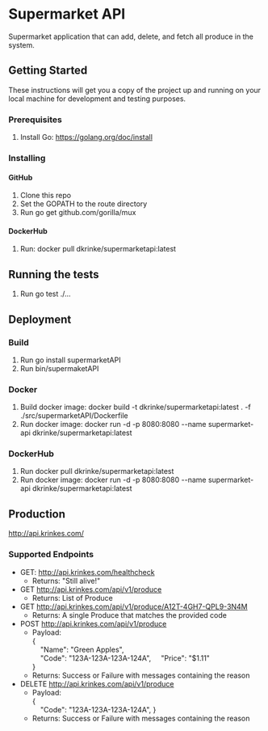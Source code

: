 # Supermarket API

Supermarket application that can add, delete, and fetch all produce in the system.

## Getting Started

These instructions will get you a copy of the project up and running on your local machine for development and testing purposes.

### Prerequisites
1. Install Go: https://golang.org/doc/install

### Installing

#### GitHub
1. Clone this repo
2. Set the GOPATH to the route directory
3. Run go get github.com/gorilla/mux

#### DockerHub
1. Run: docker pull dkrinke/supermarketapi:latest

## Running the tests
1. Run go test ./...

## Deployment

### Build
1. Run go install supermarketAPI
2. Run bin/supermaketAPI

### Docker
1. Build docker image: docker build -t dkrinke/supermarketapi:latest . -f ./src/supermarketAPI/Dockerfile
2. Run docker image: docker run -d -p 8080:8080 --name supermarket-api dkrinke/supermarketapi:latest

### DockerHub
1. Run docker pull dkrinke/supermarketapi:latest
2. Run docker image: docker run -d -p 8080:8080 --name supermarket-api dkrinke/supermarketapi:latest

## Production
http://api.krinkes.com/

### Supported Endpoints
- GET: http://api.krinkes.com/healthcheck
  - Returns: "Still alive!"
- GET http://api.krinkes.com/api/v1/produce
  - Returns: List of Produce
- GET http://api.krinkes.com/api/v1/produce/A12T-4GH7-QPL9-3N4M
  - Returns: A single Produce that matches the provided code
- POST http://api.krinkes.com/api/v1/produce
  - Payload:  
    {  
    &nbsp;&nbsp;&nbsp;&nbsp;"Name": "Green Apples",  
    &nbsp;&nbsp;&nbsp;&nbsp;"Code": "123A-123A-123A-124A",
    &nbsp;&nbsp;&nbsp;&nbsp;"Price": "$1.11"  
    }  
  - Returns: Success or Failure with messages containing the reason
- DELETE http://api.krinkes.com/api/v1/produce
  - Payload:  
    {  
    &nbsp;&nbsp;&nbsp;&nbsp;"Code": "123A-123A-123A-124A",
    }  
  - Returns: Success or Failure with messages containing the reason



